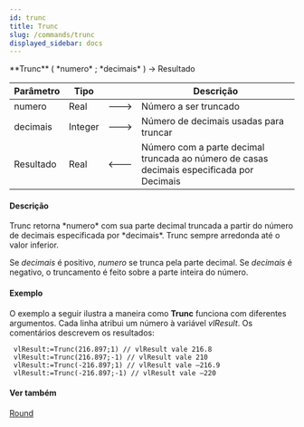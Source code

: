 ```yaml
---
id: trunc
title: Trunc
slug: /commands/trunc
displayed_sidebar: docs
---
```


<!--REF #_command_.Trunc.Syntax-->**Trunc** ( *numero* ; *decimais* ) -> Resultado<!-- END REF-->
<!--REF #_command_.Trunc.Params-->
| Parâmetro | Tipo |  | Descrição |
| --- | --- | --- | --- |
| numero | Real | &#x1F852; | Número a ser truncado |
| decimais | Integer | &#x1F852; | Número de decimais usadas para truncar |
| Resultado | Real | &#x1F850; | Número com a parte decimal truncada ao número de casas decimais especificada por Decimais |

<!-- END REF-->

#### Descrição 

<!--REF #_command_.Trunc.Summary-->Trunc retorna *numero* com sua parte decimal truncada a partir do número de decimais especificada por *decimais*.<!-- END REF--> Trunc sempre arredonda até o valor inferior.

Se *decimais* é positivo, *numero* se trunca pela parte decimal. Se *decimais* é negativo, o truncamento é feito sobre a parte inteira do número.

#### Exemplo 

O exemplo a seguir ilustra a maneira como **Trunc** funciona com diferentes argumentos. Cada linha atribui um número à variável *vlResult*. Os comentários descrevem os resultados:

```4d
 vlResult:=Trunc(216.897;1) // vlResult vale 216.8
 vlResult:=Trunc(216.897;-1) // vlResult vale 210
 vlResult:=Trunc(-216.897;1) // vlResult vale –216.9
 vlResult:=Trunc(-216.897;-1) // vlResult vale –220
```

#### Ver também 

[Round](round.md)  